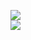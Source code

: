 [![](https://img.shields.io/badge/Made%20With-Github%20Spray-lightgrey.svg?style=for-the-badge&logo=github)](https://github.com/Annihil/github-spray#10760)  
[![](https://i.imgur.com/2DrTn0Z.gif)](https://github.com/Annihil/github-spray)